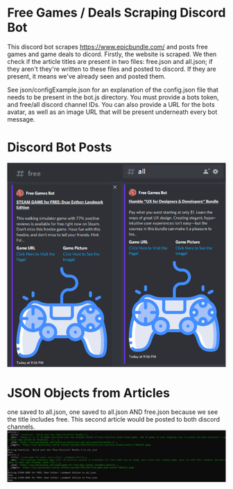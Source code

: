 # Free Games / Deals Scraping Discord Bot

This discord bot scrapes https://www.epicbundle.com/ and posts free games and game deals to dicord. Firstly, the website is scraped. We then check if the article titles are present in two files: free.json and all.json; if they aren't they're written to these files and posted to discord. If they are present, it means we've already seen and posted them. 

See json/configExample.json for an explanation of the config.json file that needs to be present in the bot.js directory. You must provide a bots token, and free/all discord channel IDs. You can also provide a URL for the bots avatar, as well as an image URL that will be present underneath every bot message. 

# Discord Bot Posts
![Bot Example Post](https://github.com/SagerKudrick/DiscordScraperBot/blob/main/example_post.png?raw=true)

# JSON Objects from Articles
one saved to all.json, one saved to all.json AND free.json because we see the title includes free. This second article would be posted to both discord channels.
![JSON Objects](https://github.com/SagerKudrick/DiscordScraperBot/blob/main/example_scrape.PNG?raw=true)

